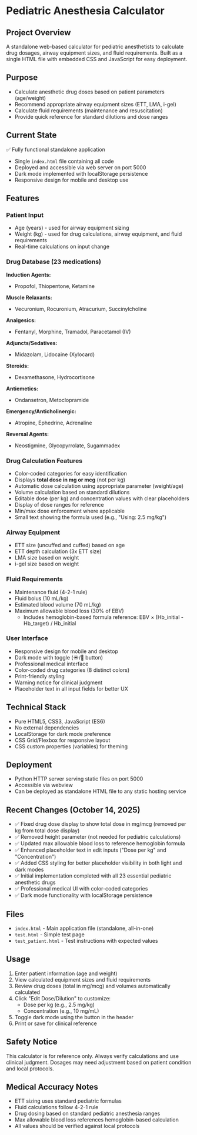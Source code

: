 # Pediatric Anesthesia Calculator

## Project Overview
A standalone web-based calculator for pediatric anesthetists to calculate drug dosages, airway equipment sizes, and fluid requirements. Built as a single HTML file with embedded CSS and JavaScript for easy deployment.

## Purpose
- Calculate anesthetic drug doses based on patient parameters (age/weight)
- Recommend appropriate airway equipment sizes (ETT, LMA, i-gel)
- Calculate fluid requirements (maintenance and resuscitation)
- Provide quick reference for standard dilutions and dose ranges

## Current State
✅ Fully functional standalone application
- Single `index.html` file containing all code
- Deployed and accessible via web server on port 5000
- Dark mode implemented with localStorage persistence
- Responsive design for mobile and desktop use

## Features

### Patient Input
- Age (years) - used for airway equipment sizing
- Weight (kg) - used for drug calculations, airway equipment, and fluid requirements
- Real-time calculations on input change

### Drug Database (23 medications)
**Induction Agents:**
- Propofol, Thiopentone, Ketamine

**Muscle Relaxants:**
- Vecuronium, Rocuronium, Atracurium, Succinylcholine

**Analgesics:**
- Fentanyl, Morphine, Tramadol, Paracetamol (IV)

**Adjuncts/Sedatives:**
- Midazolam, Lidocaine (Xylocard)

**Steroids:**
- Dexamethasone, Hydrocortisone

**Antiemetics:**
- Ondansetron, Metoclopramide

**Emergency/Anticholinergic:**
- Atropine, Ephedrine, Adrenaline

**Reversal Agents:**
- Neostigmine, Glycopyrrolate, Sugammadex

### Drug Calculation Features
- Color-coded categories for easy identification
- Displays **total dose in mg or mcg** (not per kg)
- Automatic dose calculation using appropriate parameter (weight/age)
- Volume calculation based on standard dilutions
- Editable dose (per kg) and concentration values with clear placeholders
- Display of dose ranges for reference
- Min/max dose enforcement where applicable
- Small text showing the formula used (e.g., "Using: 2.5 mg/kg")

### Airway Equipment
- ETT size (uncuffed and cuffed) based on age
- ETT depth calculation (3x ETT size)
- LMA size based on weight
- i-gel size based on weight

### Fluid Requirements
- Maintenance fluid (4-2-1 rule)
- Fluid bolus (10 mL/kg)
- Estimated blood volume (70 mL/kg)
- Maximum allowable blood loss (30% of EBV)
  - Includes hemoglobin-based formula reference: EBV × (Hb_initial - Hb_target) / Hb_initial

### User Interface
- Responsive design for mobile and desktop
- Dark mode with toggle (☀️/🌙 button)
- Professional medical interface
- Color-coded drug categories (8 distinct colors)
- Print-friendly styling
- Warning notice for clinical judgment
- Placeholder text in all input fields for better UX

## Technical Stack
- Pure HTML5, CSS3, JavaScript (ES6)
- No external dependencies
- LocalStorage for dark mode preference
- CSS Grid/Flexbox for responsive layout
- CSS custom properties (variables) for theming

## Deployment
- Python HTTP server serving static files on port 5000
- Accessible via webview
- Can be deployed as standalone HTML file to any static hosting service

## Recent Changes (October 14, 2025)
- ✅ Fixed drug dose display to show total dose in mg/mcg (removed per kg from total dose display)
- ✅ Removed height parameter (not needed for pediatric calculations)
- ✅ Updated max allowable blood loss to reference hemoglobin formula
- ✅ Enhanced placeholder text in edit inputs ("Dose per kg" and "Concentration")
- ✅ Added CSS styling for better placeholder visibility in both light and dark modes
- ✅ Initial implementation completed with all 23 essential pediatric anesthetic drugs
- ✅ Professional medical UI with color-coded categories
- ✅ Dark mode functionality with localStorage persistence

## Files
- `index.html` - Main application file (standalone, all-in-one)
- `test.html` - Simple test page
- `test_patient.html` - Test instructions with expected values

## Usage
1. Enter patient information (age and weight)
2. View calculated equipment sizes and fluid requirements
3. Review drug doses (total in mg/mcg) and volumes automatically calculated
4. Click "Edit Dose/Dilution" to customize:
   - Dose per kg (e.g., 2.5 mg/kg)
   - Concentration (e.g., 10 mg/mL)
5. Toggle dark mode using the button in the header
6. Print or save for clinical reference

## Safety Notice
This calculator is for reference only. Always verify calculations and use clinical judgment. Dosages may need adjustment based on patient condition and local protocols.

## Medical Accuracy Notes
- ETT sizing uses standard pediatric formulas
- Fluid calculations follow 4-2-1 rule
- Drug dosing based on standard pediatric anesthesia ranges
- Max allowable blood loss references hemoglobin-based calculation
- All values should be verified against local protocols